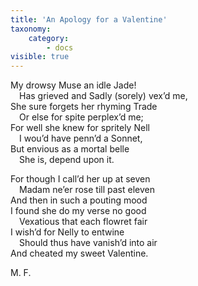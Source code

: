 ```yaml
---
title: 'An Apology for a Valentine'
taxonomy:
    category:
        - docs
visible: true
---
```


My drowsy Muse an idle Jade!  
&emsp;Has grieved and Sadly (sorely) vex’d me,  
She sure forgets her rhyming Trade  
&emsp;Or else for spite perplex’d me;   
For well she knew for spritely Nell  
&emsp;I wou’d have penn’d a Sonnet,  
But envious as a mortal belle  
&emsp;She is, depend upon it.  
 
For though I call’d her up at seven  
&emsp;Madam ne’er rose till past eleven  
And then in such a pouting mood  
I found she do my verse no good  
&emsp;Vexatious that each flowret fair  
I wish’d for Nelly to entwine  
&emsp;Should thus have vanish’d into air  
And cheated my sweet Valentine.  
  
M. F.  